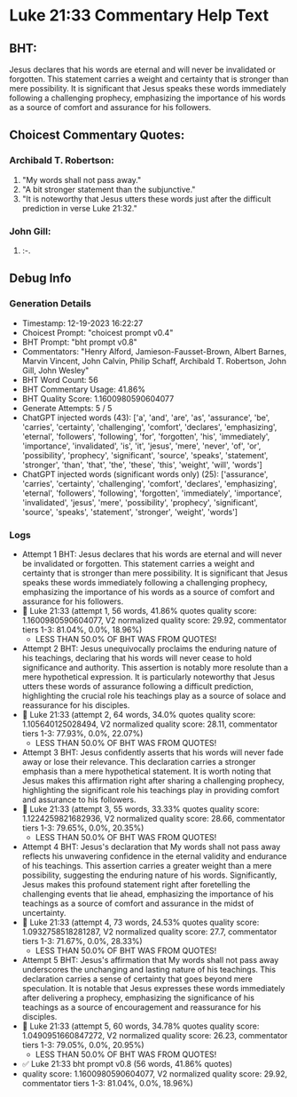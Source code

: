 # Luke 21:33 Commentary Help Text

## BHT:
Jesus declares that his words are eternal and will never be invalidated or forgotten. This statement carries a weight and certainty that is stronger than mere possibility. It is significant that Jesus speaks these words immediately following a challenging prophecy, emphasizing the importance of his words as a source of comfort and assurance for his followers.

## Choicest Commentary Quotes:
### Archibald T. Robertson:
1. "My words shall not pass away." 
2. "A bit stronger statement than the subjunctive."
3. "It is noteworthy that Jesus utters these words just after the difficult prediction in verse Luke 21:32."

### John Gill:
1.  :-.



## Debug Info
### Generation Details
- Timestamp: 12-19-2023 16:22:27
- Choicest Prompt: "choicest prompt v0.4"
- BHT Prompt: "bht prompt v0.8"
- Commentators: "Henry Alford, Jamieson-Fausset-Brown, Albert Barnes, Marvin Vincent, John Calvin, Philip Schaff, Archibald T. Robertson, John Gill, John Wesley"
- BHT Word Count: 56
- BHT Commentary Usage: 41.86%
- BHT Quality Score: 1.1600980590604077
- Generate Attempts: 5 / 5
- ChatGPT injected words (43):
	['a', 'and', 'are', 'as', 'assurance', 'be', 'carries', 'certainty', 'challenging', 'comfort', 'declares', 'emphasizing', 'eternal', 'followers', 'following', 'for', 'forgotten', 'his', 'immediately', 'importance', 'invalidated', 'is', 'it', 'jesus', 'mere', 'never', 'of', 'or', 'possibility', 'prophecy', 'significant', 'source', 'speaks', 'statement', 'stronger', 'than', 'that', 'the', 'these', 'this', 'weight', 'will', 'words']
- ChatGPT injected words (significant words only) (25):
	['assurance', 'carries', 'certainty', 'challenging', 'comfort', 'declares', 'emphasizing', 'eternal', 'followers', 'following', 'forgotten', 'immediately', 'importance', 'invalidated', 'jesus', 'mere', 'possibility', 'prophecy', 'significant', 'source', 'speaks', 'statement', 'stronger', 'weight', 'words']

### Logs
- Attempt 1 BHT: Jesus declares that his words are eternal and will never be invalidated or forgotten. This statement carries a weight and certainty that is stronger than mere possibility. It is significant that Jesus speaks these words immediately following a challenging prophecy, emphasizing the importance of his words as a source of comfort and assurance for his followers.
- 🔄 Luke 21:33 (attempt 1, 56 words, 41.86% quotes quality score: 1.1600980590604077, V2 normalized quality score: 29.92, commentator tiers 1-3: 81.04%, 0.0%, 18.96%) 
	- LESS THAN 50.0% OF BHT WAS FROM QUOTES!
- Attempt 2 BHT: Jesus unequivocally proclaims the enduring nature of his teachings, declaring that his words will never cease to hold significance and authority. This assertion is notably more resolute than a mere hypothetical expression. It is particularly noteworthy that Jesus utters these words of assurance following a difficult prediction, highlighting the crucial role his teachings play as a source of solace and reassurance for his disciples.
- 🔄 Luke 21:33 (attempt 2, 64 words, 34.0% quotes quality score: 1.105640125028494, V2 normalized quality score: 28.11, commentator tiers 1-3: 77.93%, 0.0%, 22.07%) 
	- LESS THAN 50.0% OF BHT WAS FROM QUOTES!
- Attempt 3 BHT: Jesus confidently asserts that his words will never fade away or lose their relevance. This declaration carries a stronger emphasis than a mere hypothetical statement. It is worth noting that Jesus makes this affirmation right after sharing a challenging prophecy, highlighting the significant role his teachings play in providing comfort and assurance to his followers.
- 🔄 Luke 21:33 (attempt 3, 55 words, 33.33% quotes quality score: 1.1224259821682936, V2 normalized quality score: 28.66, commentator tiers 1-3: 79.65%, 0.0%, 20.35%) 
	- LESS THAN 50.0% OF BHT WAS FROM QUOTES!
- Attempt 4 BHT: Jesus's declaration that My words shall not pass away reflects his unwavering confidence in the eternal validity and endurance of his teachings. This assertion carries a greater weight than a mere possibility, suggesting the enduring nature of his words. Significantly, Jesus makes this profound statement right after foretelling the challenging events that lie ahead, emphasizing the importance of his teachings as a source of comfort and assurance in the midst of uncertainty.
- 🔄 Luke 21:33 (attempt 4, 73 words, 24.53% quotes quality score: 1.0932758518281287, V2 normalized quality score: 27.7, commentator tiers 1-3: 71.67%, 0.0%, 28.33%) 
	- LESS THAN 50.0% OF BHT WAS FROM QUOTES!
- Attempt 5 BHT: Jesus's affirmation that My words shall not pass away underscores the unchanging and lasting nature of his teachings. This declaration carries a sense of certainty that goes beyond mere speculation. It is notable that Jesus expresses these words immediately after delivering a prophecy, emphasizing the significance of his teachings as a source of encouragement and reassurance for his disciples.
- 🔄 Luke 21:33 (attempt 5, 60 words, 34.78% quotes quality score: 1.0490951660847272, V2 normalized quality score: 26.23, commentator tiers 1-3: 79.05%, 0.0%, 20.95%) 
	- LESS THAN 50.0% OF BHT WAS FROM QUOTES!
- ✅ Luke 21:33 bht prompt v0.8 (56 words, 41.86% quotes)
- quality score: 1.1600980590604077, V2 normalized quality score: 29.92, commentator tiers 1-3: 81.04%, 0.0%, 18.96%)